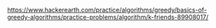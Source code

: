 https://www.hackerearth.com/practice/algorithms/greedy/basics-of-greedy-algorithms/practice-problems/algorithm/k-friends-89908017/
